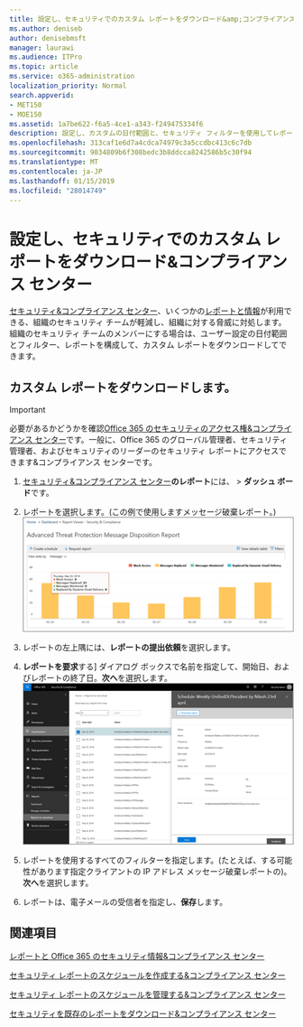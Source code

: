 ```yaml
---
title: 設定し、セキュリティでのカスタム レポートをダウンロード&amp;コンプライアンス センター
ms.author: deniseb
author: denisebmsft
manager: laurawi
ms.audience: ITPro
ms.topic: article
ms.service: o365-administration
localization_priority: Normal
search.appverid:
- MET150
- MOE150
ms.assetid: 1a7be622-f6a5-4ce1-a343-f249475334f6
description: 設定し、カスタムの日付範囲と、セキュリティ フィルターを使用してレポートをダウンロードする方法を説明&amp;コンプライアンス センターです。
ms.openlocfilehash: 313caf1e6d7a4cdca74979c3a5ccdbc413c6c7db
ms.sourcegitcommit: 9034809b6f308bedc3b8ddcca8242586b5c30f94
ms.translationtype: MT
ms.contentlocale: ja-JP
ms.lasthandoff: 01/15/2019
ms.locfileid: "28014749"
---
```

# <a name="set-up-and-download-a-custom-report-in-the-security-amp-compliance-center"></a>設定し、セキュリティでのカスタム レポートをダウンロード&amp;コンプライアンス センター

[セキュリティ&amp;コンプライアンス センター](https://protection.office.com)、いくつかの[レポートと情報](reports-and-insights-in-security-and-compliance.md)が利用できる、組織のセキュリティ チームが軽減し、組織に対する脅威に対処します。組織のセキュリティ チームのメンバーにする場合は、ユーザー設定の日付範囲とフィルター、レポートを構成して、カスタム レポートをダウンロードしてできます。 
  
## <a name="download-a-custom-report"></a>カスタム レポートをダウンロードします。

> [!IMPORTANT]
> 必要があるかどうかを確認[Office 365 のセキュリティのアクセス権&amp;コンプライアンス センター](permissions-in-the-security-and-compliance-center.md)です。一般に、Office 365 のグローバル管理者、セキュリティ管理者、およびセキュリティのリーダーのセキュリティ レポートにアクセスできます&amp;コンプライアンス センターです。 
  
1. [セキュリティ&amp;コンプライアンス センター](https://protection.office.com)**のレポート**には、 \> **ダッシュ ボード**です。
    
2. レポートを選択します。(この例で使用しますメッセージ破棄レポート。)<br/>![レポートをダウンロードする要求のレポートを選択します。](media/b566925d-b9d9-453d-9bdd-f2637c7ba140.png)
  
3. レポートの左上隅には、**レポートの提出依頼**を選択します。
    
4. **レポートを要求**する] ダイアログ ボックスで名前を指定して、開始日、およびレポートの終了日。**次へ**を選択します。<br/>![セキュリティ&amp;コンプライアンス センターでは、レポートを選択して\>レポートのダウンロード](media/65e625f5-c98c-49fc-9c1f-8c80ec8308fd.png)
  
5. レポートを使用するすべてのフィルターを指定します。(たとえば、する可能性があります指定クライアントの IP アドレス メッセージ破棄レポートの)。**次へ**を選択します。
    
6. レポートは、電子メールの受信者を指定し、**保存**します。
    
## <a name="related-topics"></a>関連項目

[レポートと Office 365 のセキュリティ情報&amp;コンプライアンス センター](reports-and-insights-in-security-and-compliance.md)
  
[セキュリティ レポートのスケジュールを作成する&amp;コンプライアンス センター](create-a-schedule-for-a-report.md)
  
[セキュリティ レポートのスケジュールを管理する&amp;コンプライアンス センター](manage-schedules-for-multiple-reports.md)
  
[セキュリティを既存のレポートをダウンロード&amp;コンプライアンス センター](download-existing-reports.md)
  

